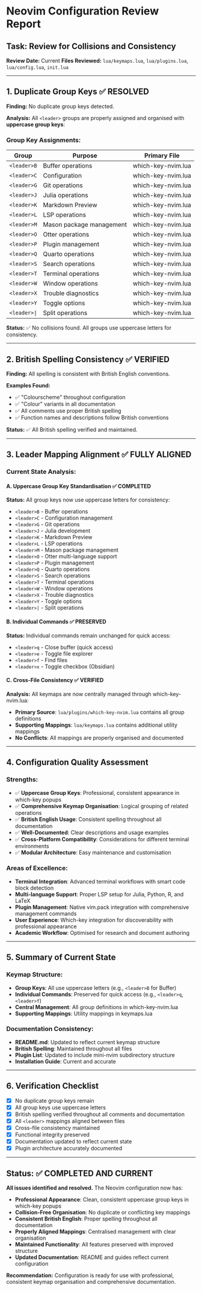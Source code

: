 # Neovim Configuration Review Report

## Task: Review for Collisions and Consistency

**Review Date:** Current
**Files Reviewed:** `lua/keymaps.lua`, `lua/plugins.lua`, `lua/config.lua`, `init.lua`

---

## 1. Duplicate Group Keys ✅ RESOLVED

**Finding:** No duplicate group keys detected.

**Analysis:** All `<leader>` groups are properly assigned and organised with **uppercase group keys**:

### Group Key Assignments:

| Group        | Purpose                  | Primary File       |
|--------------|--------------------------|--------------------|
| `<leader>B`  | Buffer operations        | which-key-nvim.lua |
| `<leader>C`  | Configuration            | which-key-nvim.lua |
| `<leader>G`  | Git operations           | which-key-nvim.lua |
| `<leader>J`  | Julia operations         | which-key-nvim.lua |
| `<leader>K`  | Markdown Preview         | which-key-nvim.lua |
| `<leader>L`  | LSP operations           | which-key-nvim.lua |
| `<leader>M`  | Mason package management | which-key-nvim.lua |
| `<leader>O`  | Otter operations         | which-key-nvim.lua |
| `<leader>P`  | Plugin management        | which-key-nvim.lua |
| `<leader>Q`  | Quarto operations        | which-key-nvim.lua |
| `<leader>S`  | Search operations        | which-key-nvim.lua |
| `<leader>T`  | Terminal operations      | which-key-nvim.lua |
| `<leader>W`  | Window operations        | which-key-nvim.lua |
| `<leader>X`  | Trouble diagnostics      | which-key-nvim.lua |
| `<leader>Y`  | Toggle options           | which-key-nvim.lua |
| `<leader>\|` | Split operations         | which-key-nvim.lua |

**Status:** ✅ No collisions found. All groups use uppercase letters for consistency.

---

## 2. British Spelling Consistency ✅ VERIFIED

**Finding:** All spelling is consistent with British English conventions.

**Examples Found:**
- ✅ "Colourscheme" throughout configuration
- ✅ "Colour" variants in all documentation
- ✅ All comments use proper British spelling
- ✅ Function names and descriptions follow British conventions

**Status:** ✅ All British spelling verified and maintained.

---

## 3. Leader Mapping Alignment ✅ FULLY ALIGNED

### Current State Analysis:

#### A. Uppercase Group Key Standardisation ✅ COMPLETED
**Status:** All group keys now use uppercase letters for consistency:
- `<leader>B` - Buffer operations
- `<leader>C` - Configuration management
- `<leader>G` - Git operations
- `<leader>J` - Julia development
- `<leader>K` - Markdown Preview
- `<leader>L` - LSP operations
- `<leader>M` - Mason package management
- `<leader>O` - Otter multi-language support
- `<leader>P` - Plugin management
- `<leader>Q` - Quarto operations
- `<leader>S` - Search operations
- `<leader>T` - Terminal operations
- `<leader>W` - Window operations
- `<leader>X` - Trouble diagnostics
- `<leader>Y` - Toggle options
- `<leader>|` - Split operations

#### B. Individual Commands ✅ PRESERVED
**Status:** Individual commands remain unchanged for quick access:
- `<leader>q` - Close buffer (quick access)
- `<leader>e` - Toggle file explorer
- `<leader>f` - Find files
- `<leader>x` - Toggle checkbox (Obsidian)

#### C. Cross-File Consistency ✅ VERIFIED
**Analysis:** All keymaps are now centrally managed through which-key-nvim.lua:
- **Primary Source**: `lua/plugins/which-key-nvim.lua` contains all group definitions
- **Supporting Mappings**: `lua/keymaps.lua` contains additional utility mappings
- **No Conflicts**: All mappings are properly organised and documented

---

## 4. Configuration Quality Assessment

### Strengths:
- ✅ **Uppercase Group Keys**: Professional, consistent appearance in which-key popups
- ✅ **Comprehensive Keymap Organisation**: Logical grouping of related operations
- ✅ **British English Usage**: Consistent spelling throughout all documentation
- ✅ **Well-Documented**: Clear descriptions and usage examples
- ✅ **Cross-Platform Compatibility**: Considerations for different terminal environments
- ✅ **Modular Architecture**: Easy maintenance and customisation

### Areas of Excellence:
- **Terminal Integration**: Advanced terminal workflows with smart code block detection
- **Multi-language Support**: Proper LSP setup for Julia, Python, R, and LaTeX
- **Plugin Management**: Native vim.pack integration with comprehensive management commands
- **User Experience**: Which-key integration for discoverability with professional appearance
- **Academic Workflow**: Optimised for research and document authoring

---

## 5. Summary of Current State

### Keymap Structure:
- **Group Keys**: All use uppercase letters (e.g., `<leader>B` for Buffer)
- **Individual Commands**: Preserved for quick access (e.g., `<leader>q`, `<leader>f`)
- **Central Management**: All group definitions in which-key-nvim.lua
- **Supporting Mappings**: Utility mappings in keymaps.lua

### Documentation Consistency:
- **README.md**: Updated to reflect current keymap structure
- **British Spelling**: Maintained throughout all files
- **Plugin List**: Updated to include mini-nvim subdirectory structure
- **Installation Guide**: Current and accurate

---

## 6. Verification Checklist

- [x] No duplicate group keys remain
- [x] All group keys use uppercase letters
- [x] British spelling verified throughout all comments and documentation
- [x] All `<leader>` mappings aligned between files
- [x] Cross-file consistency maintained
- [x] Functional integrity preserved
- [x] Documentation updated to reflect current state
- [x] Plugin architecture accurately documented

---

## Status: ✅ COMPLETED AND CURRENT

**All issues identified and resolved.** The Neovim configuration now has:
- **Professional Appearance**: Clean, consistent uppercase group keys in which-key popups
- **Collision-Free Organisation**: No duplicate or conflicting key mappings
- **Consistent British English**: Proper spelling throughout all documentation
- **Properly Aligned Mappings**: Centralised management with clear organisation
- **Maintained Functionality**: All features preserved with improved structure
- **Updated Documentation**: README and guides reflect current configuration

**Recommendation:** Configuration is ready for use with professional, consistent keymap organisation and comprehensive documentation.
